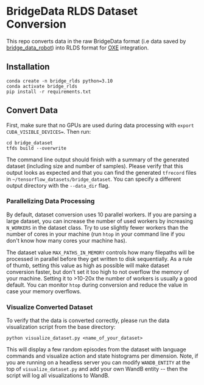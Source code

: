 # BridgeData RLDS Dataset Conversion

This repo converts data in the raw BridgeData format (i.e data saved by [bridge_data_robot](https://github.com/rail-berkeley/bridge_data_robot)) into RLDS format for [OXE](https://robotics-transformer-x.github.io/) integration.

## Installation

```
conda create -n bridge_rlds python=3.10
conda activate bridge_rlds 
pip install -r requirements.txt
```

## Convert Data
First, make sure that no GPUs are used during data processing with `export CUDA_VISIBLE_DEVICES=`. Then run:
```
cd bridge_dataset
tfds build --overwrite
```

The command line output should finish with a summary of the generated dataset (including size and number of samples). 
Please verify that this output looks as expected and that you can find the generated `tfrecord` files in `~/tensorflow_datasets/bridge_dataset`. You can specify a different output directory with the `--data_dir` flag. 

### Parallelizing Data Processing
By default, dataset conversion uses 10 parallel workers. If you are parsing a large dataset, you can increase the 
number of used workers by increasing `N_WORKERS` in the dataset class. Try to use slightly fewer workers than the 
number of cores in your machine (run `htop` in your command line if you don't know how many cores your machine has). 

The dataset value `MAX_PATHS_IN_MEMORY` controls how many filepaths will be processed in parallel before they get 
written to disk sequentially. As a rule of thumb, setting this value as high as possible will make dataset conversion
faster, but don't set it too high to not overflow the memory of your machine. Setting it to >10-20x the number of workers
is usually a good default. You can monitor `htop` during conversion and reduce the value in case your memory overflows.

### Visualize Converted Dataset
To verify that the data is converted correctly, please run the data visualization script from the base directory:
```
python visualize_dataset.py <name_of_your_dataset>
``` 
This will display a few random episodes from the dataset with language commands and visualize action and state histograms per dimension.
Note, if you are running on a headless server you can modify `WANDB_ENTITY` at the top of `visualize_dataset.py` and 
add your own WandB entity -- then the script will log all visualizations to WandB. 